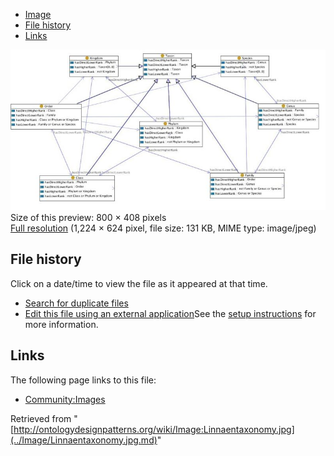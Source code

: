 * [Image](../Image/Linnaentaxonomy.jpg.md#file)
* [File history](../Image/Linnaentaxonomy.jpg.md#filehistory)
* [Links](../Image/Linnaentaxonomy.jpg.md#filelinks)

[![Image:Linnaentaxonomy.jpg](../images/thumb/0/0c/Linnaentaxonomy.jpg/800px-Linnaentaxonomy.jpg)](../../images/0/0c/Linnaentaxonomy.jpg)  
Size of this preview: 800 × 408 pixels  
[Full resolution](../../images/0/0c/Linnaentaxonomy.jpg)‎ (1,224 × 624 pixel, file size: 131 KB, MIME type: image/jpeg)

## File history

Click on a date/time to view the file as it appeared at that time.



  
* [Search for duplicate files](http://ontologydesignpatterns.org/wiki/Special:FileDuplicateSearch/Linnaentaxonomy.jpg "Special:FileDuplicateSearch/Linnaentaxonomy.jpg")
* [Edit this file using an external application](http://ontologydesignpatterns.org/wiki/index.php?title=Image:Linnaentaxonomy.jpg&action=edit&externaledit=true&mode=file "Image:Linnaentaxonomy.jpg")See the [setup instructions](http://www.mediawiki.org/wiki/Manual:External_editors "http://www.mediawiki.org/wiki/Manual:External_editors") for more information.

## Links



The following page links to this file:


* [Community:Images](../Community/Images.md "Community:Images")


Retrieved from "[http://ontologydesignpatterns.org/wiki/Image:Linnaentaxonomy.jpg](../Image/Linnaentaxonomy.jpg.md)"